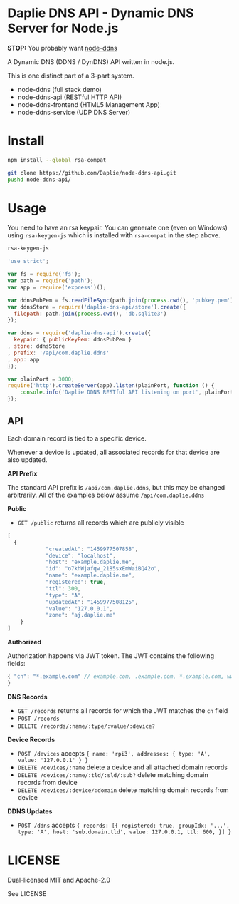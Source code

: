 Daplie DNS API - Dynamic DNS Server for Node.js
======

**STOP:** You probably want [node-ddns](https://github.com/Daplie/node-ddns)

A Dynamic DNS (DDNS / DynDNS) API written in node.js.

This is one distinct part of a 3-part system.

  * node-ddns (full stack demo)
  * node-ddns-api (RESTful HTTP API)
  * node-ddns-frontend (HTML5 Management App)
  * node-ddns-service (UDP DNS Server)

Install
=======

<!--
  npm install -s daplie-dns-api@1.x
-->
```bash
npm install --global rsa-compat

git clone https://github.com/Daplie/node-ddns-api.git
pushd node-ddns-api/
```

Usage
=====

You need to have an rsa keypair. You can generate one (even on Windows) using `rsa-keygen-js`
which is installed with `rsa-compat` in the step above.

```bash
rsa-keygen-js
```

```javascript
'use strict';

var fs = require('fs');
var path = require('path');
var app = require('express')();

var ddnsPubPem = fs.readFileSync(path.join(process.cwd(), 'pubkey.pem'), 'ascii');
var ddnsStore = require('daplie-dns-api/store').create({
  filepath: path.join(process.cwd(), 'db.sqlite3')
});

var ddns = require('daplie-dns-api').create({
  keypair: { publicKeyPem: ddnsPubPem }
, store: ddnsStore
, prefix: '/api/com.daplie.ddns'
, app: app
});

var plainPort = 3000;
require('http').createServer(app).listen(plainPort, function () {
	console.info('Daplie DDNS RESTful API listening on port', plainPort);
});
```

API
---

Each domain record is tied to a specific device.

Whenever a device is updated, all associated records for that device are also updated.

**API Prefix**

The standard API prefix is `/api/com.daplie.ddns`, but this may be changed arbitrarily.
All of the examples below assume `/api/com.daplie.ddns`

**Public**

* `GET /public` returns all records which are publicly visible

```javascript
[
  {
			"createdAt": "1459977507858",
			"device": "localhost",
			"host": "example.daplie.me",
			"id": "o7khWjafqw_2185sxEmWaiBQ42o",
			"name": "example.daplie.me",
			"registered": true,
			"ttl": 300,
			"type": "A",
			"updatedAt": "1459977508125",
			"value": "127.0.0.1",
			"zone": "aj.daplie.me"
	}
]
```

**Authorized**

Authorization happens via JWT token. The JWT contains the following fields:

```javascript
{ "cn": "*.example.com" // example.com, .example.com, *.example.com, www.example.com
}
```

**DNS Records**

* `GET /records` returns all records for which the JWT matches the `cn` field
* `POST /records`
* `DELETE /records/:name/:type/:value/:device?`

**Device Records**

* `POST /devices` accepts `{ name: 'rpi3', addresses: { type: 'A', value: '127.0.0.1' } }`
* `DELETE /devices/:name` delete a device and all attached domain records
* `DELETE /devices/:name/:tld/:sld/:sub?` delete matching domain records from device
* `DELETE /devices/:device/:domain` delete matching domain records from device

**DDNS Updates**

* `POST /ddns` accepts `{ records: [{ registered: true, groupIdx: '...', type: 'A', host: 'sub.domain.tld', value: 127.0.0.1, ttl: 600, }] }`

LICENSE
=======

Dual-licensed MIT and Apache-2.0

See LICENSE
